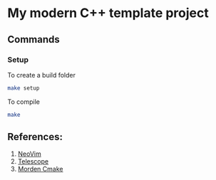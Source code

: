 # My modern C++ template project

## Commands

### Setup

To create a build folder
```bash
make setup
```

To compile
```bash
make
```



## References:
1. [NeoVim]()
1. [Telescope]()
1. [Morden Cmake](https://cliutils.gitlab.io/modern-cmake/)
